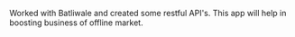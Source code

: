 Worked with Batliwale and created some restful API's.
This app will help in boosting business of offline market.
